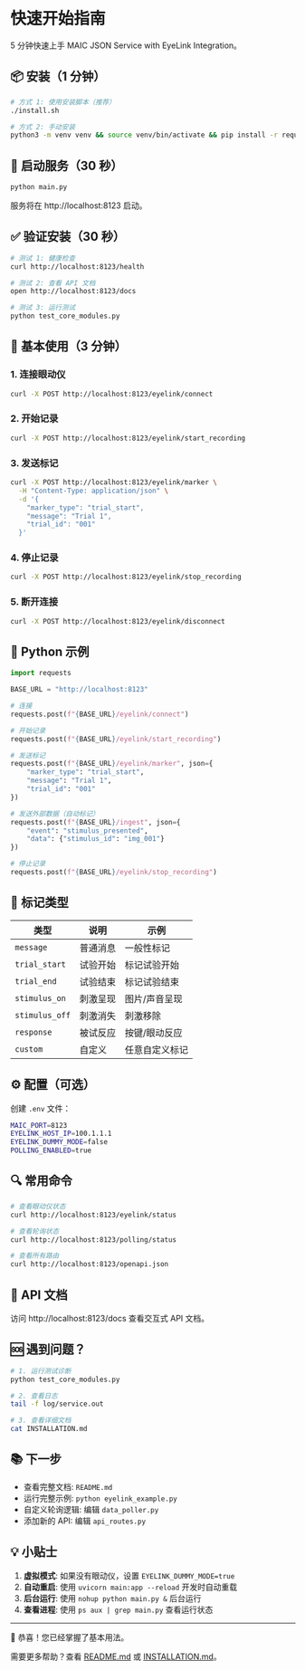 # 快速开始指南

5 分钟快速上手 MAIC JSON Service with EyeLink Integration。

## 📦 安装（1 分钟）

```bash
# 方式 1: 使用安装脚本（推荐）
./install.sh

# 方式 2: 手动安装
python3 -m venv venv && source venv/bin/activate && pip install -r requirements.txt
```

## 🚀 启动服务（30 秒）

```bash
python main.py
```

服务将在 http://localhost:8123 启动。

## ✅ 验证安装（30 秒）

```bash
# 测试 1: 健康检查
curl http://localhost:8123/health

# 测试 2: 查看 API 文档
open http://localhost:8123/docs

# 测试 3: 运行测试
python test_core_modules.py
```

## 🎯 基本使用（3 分钟）

### 1. 连接眼动仪

```bash
curl -X POST http://localhost:8123/eyelink/connect
```

### 2. 开始记录

```bash
curl -X POST http://localhost:8123/eyelink/start_recording
```

### 3. 发送标记

```bash
curl -X POST http://localhost:8123/eyelink/marker \
  -H "Content-Type: application/json" \
  -d '{
    "marker_type": "trial_start",
    "message": "Trial 1",
    "trial_id": "001"
  }'
```

### 4. 停止记录

```bash
curl -X POST http://localhost:8123/eyelink/stop_recording
```

### 5. 断开连接

```bash
curl -X POST http://localhost:8123/eyelink/disconnect
```

## 🐍 Python 示例

```python
import requests

BASE_URL = "http://localhost:8123"

# 连接
requests.post(f"{BASE_URL}/eyelink/connect")

# 开始记录
requests.post(f"{BASE_URL}/eyelink/start_recording")

# 发送标记
requests.post(f"{BASE_URL}/eyelink/marker", json={
    "marker_type": "trial_start",
    "message": "Trial 1",
    "trial_id": "001"
})

# 发送外部数据（自动标记）
requests.post(f"{BASE_URL}/ingest", json={
    "event": "stimulus_presented",
    "data": {"stimulus_id": "img_001"}
})

# 停止记录
requests.post(f"{BASE_URL}/eyelink/stop_recording")
```

## 📝 标记类型

| 类型 | 说明 | 示例 |
|------|------|------|
| `message` | 普通消息 | 一般性标记 |
| `trial_start` | 试验开始 | 标记试验开始 |
| `trial_end` | 试验结束 | 标记试验结束 |
| `stimulus_on` | 刺激呈现 | 图片/声音呈现 |
| `stimulus_off` | 刺激消失 | 刺激移除 |
| `response` | 被试反应 | 按键/眼动反应 |
| `custom` | 自定义 | 任意自定义标记 |

## ⚙️ 配置（可选）

创建 `.env` 文件：

```bash
MAIC_PORT=8123
EYELINK_HOST_IP=100.1.1.1
EYELINK_DUMMY_MODE=false
POLLING_ENABLED=true
```

## 🔍 常用命令

```bash
# 查看眼动仪状态
curl http://localhost:8123/eyelink/status

# 查看轮询状态
curl http://localhost:8123/polling/status

# 查看所有路由
curl http://localhost:8123/openapi.json
```

## 📱 API 文档

访问 http://localhost:8123/docs 查看交互式 API 文档。

## 🆘 遇到问题？

```bash
# 1. 运行测试诊断
python test_core_modules.py

# 2. 查看日志
tail -f log/service.out

# 3. 查看详细文档
cat INSTALLATION.md
```

## 📚 下一步

- 查看完整文档: `README.md`
- 运行完整示例: `python eyelink_example.py`
- 自定义轮询逻辑: 编辑 `data_poller.py`
- 添加新的 API: 编辑 `api_routes.py`

## 💡 小贴士

1. **虚拟模式**: 如果没有眼动仪，设置 `EYELINK_DUMMY_MODE=true`
2. **自动重启**: 使用 `uvicorn main:app --reload` 开发时自动重载
3. **后台运行**: 使用 `nohup python main.py &` 后台运行
4. **查看进程**: 使用 `ps aux | grep main.py` 查看运行状态

---

🎉 恭喜！您已经掌握了基本用法。

需要更多帮助？查看 [README.md](README.md) 或 [INSTALLATION.md](INSTALLATION.md)。
